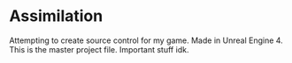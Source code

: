 # Assimilation
Attempting to create source control for my game.
Made in Unreal Engine 4.
This is the master project file.
Important stuff idk.
